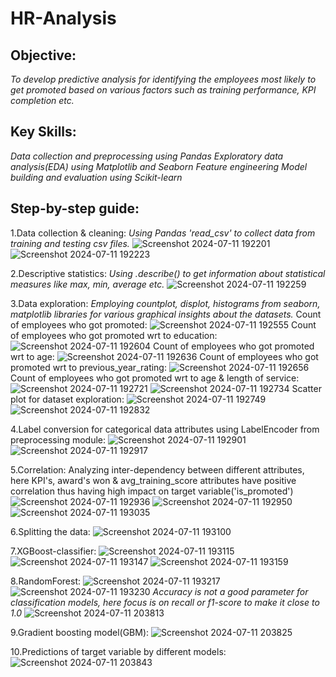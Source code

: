 # HR-Analysis
## Objective: 
*To develop predictive analysis for identifying the employees most likely to get promoted based on various factors such as training performance, KPI completion etc.*
## Key Skills:
*Data collection and preprocessing using Pandas 
Exploratory data analysis(EDA) using Matplotlib and Seaborn
Feature engineering
Model building and evaluation using Scikit-learn*
## Step-by-step guide:
1.Data collection & cleaning:
*Using Pandas 'read_csv' to collect data from training and testing csv files.*
![Screenshot 2024-07-11 192201](https://github.com/MDSoleh/HR-Analysis/assets/99492800/d1b1269d-46fc-4096-a722-47fe2fa214f1)
![Screenshot 2024-07-11 192223](https://github.com/MDSoleh/HR-Analysis/assets/99492800/1089b1d9-d515-4250-a648-e776a35a8d2f)

2.Descriptive statistics:
*Using .describe() to get information about statistical measures like max, min, average etc.*
![Screenshot 2024-07-11 192259](https://github.com/MDSoleh/HR-Analysis/assets/99492800/0b37285c-b40f-4faa-aa47-e8e8b001dfb1)

3.Data exploration:
*Employing countplot, displot, histograms from seaborn, matplotlib libraries for various graphical insights about the datasets.*
Count of employees who got promoted:
![Screenshot 2024-07-11 192555](https://github.com/MDSoleh/HR-Analysis/assets/99492800/ed469e53-128c-4470-9fe3-403613e39ad8)
Count of employees who got promoted wrt to education:
![Screenshot 2024-07-11 192604](https://github.com/MDSoleh/HR-Analysis/assets/99492800/19f34a22-60c6-451d-8b14-06999504e71c)
Count of employees who got promoted wrt to age:
![Screenshot 2024-07-11 192636](https://github.com/MDSoleh/HR-Analysis/assets/99492800/260a758b-da77-44a4-8fca-77f67f397842)
Count of employees who got promoted wrt to previous_year_rating:
![Screenshot 2024-07-11 192656](https://github.com/MDSoleh/HR-Analysis/assets/99492800/95d0c6c4-c83f-484b-816c-ea3ab5fa688d)
Count of employees who got promoted wrt to age & length of service:
![Screenshot 2024-07-11 192721](https://github.com/MDSoleh/HR-Analysis/assets/99492800/f44558ae-f89c-4312-81e7-a41f54cc8b78)
![Screenshot 2024-07-11 192734](https://github.com/MDSoleh/HR-Analysis/assets/99492800/bb6f2b3d-d875-45aa-a61a-3c428289aaad)
Scatter plot for dataset exploration:
![Screenshot 2024-07-11 192749](https://github.com/MDSoleh/HR-Analysis/assets/99492800/407eaa74-8e62-4201-ae25-dda54f9ca764)
![Screenshot 2024-07-11 192832](https://github.com/MDSoleh/HR-Analysis/assets/99492800/7c673a7f-38e6-4bb0-b091-fa6fe1e5fec2)

4.Label conversion for categorical data attributes using LabelEncoder from preprocessing module:
![Screenshot 2024-07-11 192901](https://github.com/MDSoleh/HR-Analysis/assets/99492800/5104b998-d35f-4d21-9cd0-ec20065bf487)
![Screenshot 2024-07-11 192917](https://github.com/MDSoleh/HR-Analysis/assets/99492800/c97f609b-ecd0-4df5-a75d-ef8cb6c909b1)

5.Correlation:
Analyzing inter-dependency between different attributes, here KPI's, award's won & avg_training_score attributes have positive correlation thus having high impact on target variable('is_promoted')
![Screenshot 2024-07-11 192936](https://github.com/MDSoleh/HR-Analysis/assets/99492800/e1ba7221-d1e3-41f3-a497-7d8ce30ac12a)
![Screenshot 2024-07-11 192950](https://github.com/MDSoleh/HR-Analysis/assets/99492800/b3f46737-ce1f-45bc-95a6-aa50c2c3bcb4)
![Screenshot 2024-07-11 193035](https://github.com/MDSoleh/HR-Analysis/assets/99492800/13c1bca5-e383-4ce8-842f-4cfbb5c146e0)

6.Splitting the data:
![Screenshot 2024-07-11 193100](https://github.com/MDSoleh/HR-Analysis/assets/99492800/f1e363c5-a455-4c9a-994d-7fd9e69c1433)

7.XGBoost-classifier:
![Screenshot 2024-07-11 193115](https://github.com/MDSoleh/HR-Analysis/assets/99492800/a5733003-6fa6-4ab1-9728-efaef132ebae)
![Screenshot 2024-07-11 193147](https://github.com/MDSoleh/HR-Analysis/assets/99492800/cc203101-5f68-4a85-9b4d-0d29a76a2ac7)
![Screenshot 2024-07-11 193159](https://github.com/MDSoleh/HR-Analysis/assets/99492800/31d67553-5b0c-4183-aff5-a5751d914dc7)

8.RandomForest:
![Screenshot 2024-07-11 193217](https://github.com/MDSoleh/HR-Analysis/assets/99492800/1af0a135-8f4d-41a8-b623-3485d5e079d2)
![Screenshot 2024-07-11 193230](https://github.com/MDSoleh/HR-Analysis/assets/99492800/dfc0cf23-a2f4-4a0c-bc3f-29855e68cfae)
*Accuracy is not a good parameter for classification models, here focus is on recall or f1-score to make it close to 1.0*
![Screenshot 2024-07-11 203813](https://github.com/MDSoleh/HR-Analysis/assets/99492800/f57b6c06-dc7e-43d0-a10a-6abb869e87c4)

9.Gradient boosting model(GBM):
![Screenshot 2024-07-11 203825](https://github.com/MDSoleh/HR-Analysis/assets/99492800/cea0b2d5-1734-4c07-a768-bc6b26e6027a)

10.Predictions of target variable by different models:
![Screenshot 2024-07-11 203843](https://github.com/MDSoleh/HR-Analysis/assets/99492800/9081bdcc-6e9d-4770-a9dd-863c8c09d034)



















